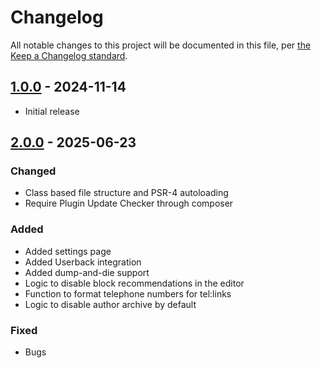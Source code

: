 # Changelog

All notable changes to this project will be documented in this file, per [the Keep a Changelog standard](http://keepachangelog.com/).

## [1.0.0] - 2024-11-14

- Initial release

[1.0.0]: https://github.com/matchboxdesigngroup/matchbox-support/releases/tag/v1.0.0


## [2.0.0] - 2025-06-23

### Changed

- Class based file structure and PSR-4 autoloading
- Require Plugin Update Checker through composer

### Added

- Added settings page
- Added Userback integration
- Added dump-and-die support
- Logic to disable block recommendations in the editor
- Function to format telephone numbers for tel:links
- Logic to disable author archive by default

### Fixed

- Bugs

[2.0.0]: https://github.com/matchboxdesigngroup/matchbox-support/releases/tag/v2.0.0
